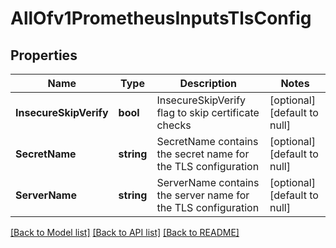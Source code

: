 # AllOfv1PrometheusInputsTlsConfig

## Properties
Name | Type | Description | Notes
------------ | ------------- | ------------- | -------------
**InsecureSkipVerify** | **bool** | InsecureSkipVerify flag to skip certificate checks | [optional] [default to null]
**SecretName** | **string** | SecretName contains the secret name for the TLS configuration | [optional] [default to null]
**ServerName** | **string** | ServerName contains the server name for the TLS configuration | [optional] [default to null]

[[Back to Model list]](../README.md#documentation-for-models) [[Back to API list]](../README.md#documentation-for-api-endpoints) [[Back to README]](../README.md)

